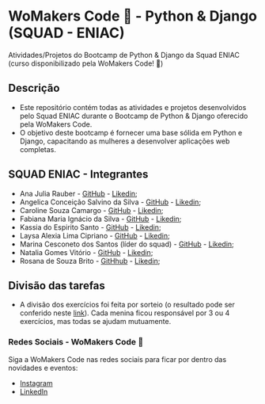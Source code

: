 ﻿# WoMakers Code 🦋 - Python & Django (SQUAD - ENIAC)

Atividades/Projetos do Bootcamp de Python & Django da Squad ENIAC (curso disponibilizado pela WoMakers Code! 🦋) 


## Descrição

- Este repositório contém todas as atividades e projetos desenvolvidos pelo Squad ENIAC durante o Bootcamp de Python & Django oferecido pela WoMakers Code. 
- O objetivo deste bootcamp é fornecer uma base sólida em Python e Django, capacitando as mulheres a desenvolver aplicações web completas.
  

## SQUAD ENIAC - Integrantes 

- Ana Julia Rauber - [GitHub](https://github.com/anajuliarauber) - [Likedin](https://www.linkedin.com/in/ana-julia-rauber/);
- Angelica Conceição Salvino da Silva - [GitHub](https://github.com/AngelicaSalvino) - [Likedin](https://www.linkedin.com/in/angelica-salvino/);
- Caroline Souza Camargo - [GitHub](https://github.com/Caroline-Camargo) - [Likedin](https://www.linkedin.com/in/caroline-souza-camargo-023b54164/);
- Fabiana Maria Ignácio da Silva - [GitHub](https://github.com/Ignacio-fabianamaria) - [Likedin](https://www.linkedin.com/in/fabianaignacio/);
- Kassia do Espirito Santo - [GitHub](https://github.com/KassiaES) - [Likedin](https://www.linkedin.com/in/kassia-es);
- Laysa Alexia Lima Cipriano - [GitHub](https://github.com/LayCipriano) - [Likedin](https://www.linkedin.com/in/lay-cipriano/);
- Marina Cesconeto dos Santos (líder do squad) - [GitHub](https://github.com/marina6coneto) - [Likedin](https://www.linkedin.com/in/marina-cesconeto-dos-santos-a17563216/);
- Natalia Gomes Vitório - [GitHub]() - [Likedin]();
- Rosana de Souza Brito - [GitHhub](https://github.com/RosanaBrito) - [Likedin](https://www.linkedin.com/in/rosanadesouzabrito/);

## Divisão das tarefas

- A divisão dos exercícios foi feita por sorteio (o resultado pode ser conferido neste [link](https://colab.research.google.com/drive/1EDM0O1Wunqcvm__XXykPkR93WER0ItzC?usp=sharing)). Cada menina ficou responsável por 3 ou 4 exercícios, mas todas se ajudam mutuamente.

### Redes Sociais - WoMakers Code 🦋 

Siga a WoMakers Code nas redes sociais para ficar por dentro das novidades e eventos:

- [Instagram](https://www.instagram.com/womakersgram/)
- [LinkedIn](https://www.linkedin.com/company/womakerscode/)


